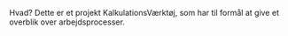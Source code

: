 Hvad?
Dette er et projekt KalkulationsVærktøj, som har til formål at give et overblik over arbejdsprocesser.
